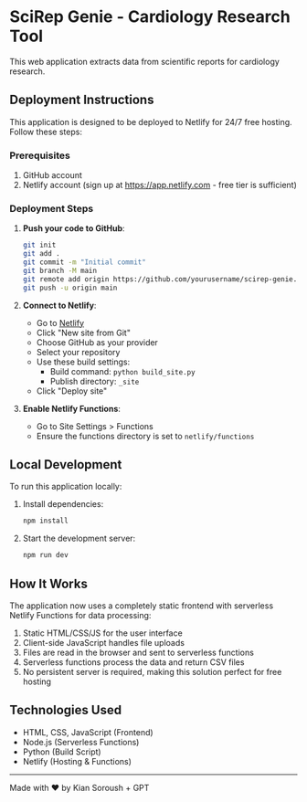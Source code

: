 # SciRep Genie - Cardiology Research Tool

This web application extracts data from scientific reports for cardiology research.

## Deployment Instructions

This application is designed to be deployed to Netlify for 24/7 free hosting. Follow these steps:

### Prerequisites

1. GitHub account
2. Netlify account (sign up at https://app.netlify.com - free tier is sufficient)

### Deployment Steps

1. **Push your code to GitHub**:
   ```bash
   git init
   git add .
   git commit -m "Initial commit"
   git branch -M main
   git remote add origin https://github.com/yourusername/scirep-genie.git
   git push -u origin main
   ```

2. **Connect to Netlify**:
   - Go to [Netlify](https://app.netlify.com)
   - Click "New site from Git"
   - Choose GitHub as your provider
   - Select your repository
   - Use these build settings:
     - Build command: `python build_site.py`
     - Publish directory: `_site`
   - Click "Deploy site"

3. **Enable Netlify Functions**:
   - Go to Site Settings > Functions
   - Ensure the functions directory is set to `netlify/functions`

## Local Development

To run this application locally:

1. Install dependencies:
   ```bash
   npm install
   ```

2. Start the development server:
   ```bash
   npm run dev
   ```

## How It Works

The application now uses a completely static frontend with serverless Netlify Functions for data processing:

1. Static HTML/CSS/JS for the user interface
2. Client-side JavaScript handles file uploads
3. Files are read in the browser and sent to serverless functions
4. Serverless functions process the data and return CSV files
5. No persistent server is required, making this solution perfect for free hosting

## Technologies Used

- HTML, CSS, JavaScript (Frontend)
- Node.js (Serverless Functions)
- Python (Build Script)
- Netlify (Hosting & Functions)

---

Made with ❤️ by Kian Soroush + GPT
